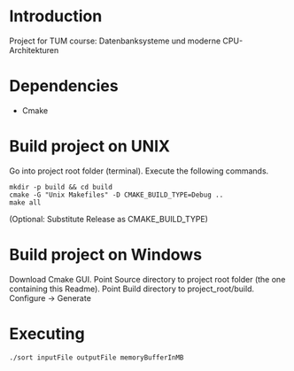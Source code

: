 # Introduction
Project for TUM course: Datenbanksysteme und moderne CPU-Architekturen 

# Dependencies
* Cmake

# Build project on UNIX
Go into project root folder (terminal). Execute the following commands.
```
mkdir -p build && cd build
cmake -G "Unix Makefiles" -D CMAKE_BUILD_TYPE=Debug ..
make all
```
(Optional: Substitute Release as CMAKE_BUILD_TYPE)

# Build project on Windows
Download Cmake GUI. Point Source directory to project root folder (the one containing this Readme).
Point Build directory to project_root/build.
Configure -> Generate

# Executing
```
./sort inputFile outputFile memoryBufferInMB
```